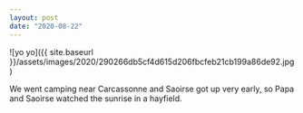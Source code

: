```yaml
---
layout: post
date: "2020-08-22"
---
```


![yo yo]({{ site.baseurl }}/assets/images/2020/290266db5cf4d615d206fbcfeb21cb199a86de92.jpg)

We went camping near Carcassonne and Saoirse got up very early, so Papa and Saoirse watched the sunrise in a hayfield.
